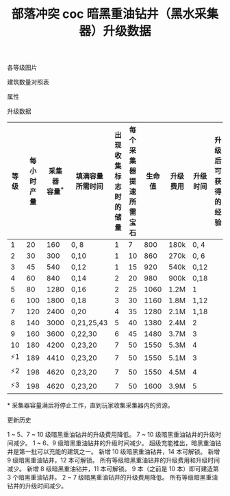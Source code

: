 ﻿---
title: "部落冲突 coc 暗黑重油钻井（黑水采集器）升级数据"
navTitle: "暗黑重油钻井"
shownTitle: "暗黑重油钻井（黑水采集器）"
description: "建筑工人们终于找到了提炼纯净暗黑重油的方法，这是一种非常稀有的魔法物质。"
module: upgrade-home
imgFolder: home_buildings/0403
wiki: https://clashofclans.fandom.com/wiki/Dark_Elixir_Drill
canonical: /upgrade/0403-Dark-Elixir-Drill
---

<UnitInfo :folder="$frontmatter.imgFolder" imgSrc="Dark_Elixir_Drill10.png" :imgAlt="$frontmatter.navTitle" :description="$frontmatter.description" :isSmallImg="true" />

<SmallTitle>各等级图片</SmallTitle>

<Panel>
    <UnitImgGroup :folder="$frontmatter.imgFolder">
        <UnitImg imgTitle="1 级" imgSrc="Dark_Elixir_Drill1.png" />
        <UnitImg imgTitle="2 级" imgSrc="Dark_Elixir_Drill2.png" />
        <UnitImg imgTitle="3 级" imgSrc="Dark_Elixir_Drill3.png" />
        <UnitImg imgTitle="4 级" imgSrc="Dark_Elixir_Drill4.png" />
        <UnitImg imgTitle="5 级" imgSrc="Dark_Elixir_Drill5.png" />
        <UnitImg imgTitle="6 级" imgSrc="Dark_Elixir_Drill6.png" />
        <UnitImg imgTitle="7 级" imgSrc="Dark_Elixir_Drill7.png" />
        <UnitImg imgTitle="8 级" imgSrc="Dark_Elixir_Drill8.png" />
        <UnitImg imgTitle="9 级" imgSrc="Dark_Elixir_Drill9.png" />
        <UnitImg imgTitle="10 级" imgSrc="Dark_Elixir_Drill10.png" />
    </UnitImgGroup>
</Panel>

<SmallTitle>建筑数量对照表</SmallTitle>

<BuildingNum>
    <BuildingNumRow title="大本等级" num="1 - 6, 7, 8, 9 - 17" />
    <BuildingNumRow title="建筑数量" num="    0, 1, 2,      3" />
</BuildingNum>

<SmallTitle>属性</SmallTitle>

<UnitProperties>
    <UnitProperty pKey="占地面积" pValue="3×3" />
    <UnitProperty pKey="判定面积" pValue="2×2" :isJudgeSquare="true" />
    <UnitProperty pKey="掠夺比例" pValue="75% (无上限)" />
</UnitProperties>

<SmallTitle>升级数据</SmallTitle>

<script setup>
const tableExtraInfo = [
    {
        "column": 2,
        "type": "number",
        "icon": "Dark_Elixir",
        "noGoldPass": true
    },
    {
        "column": 3,
        "type": "time",
        "gpClass": "building",
        "noGoldPass": true
    },
    {
        "column": 7,
        "type": "cost",
        "gpClass": "building",
        "icon": "Elixir"
    },
    {
        "column": 8,
        "type": "time",
        "gpClass": "building"
    },
    {
        "column": 9,
        "type": "exp",
        "icon": "Exp"
    }
];
</script>

<UnitTable :tableExtraInfo="tableExtraInfo">

| 等级 |每小时产量|采集器<br>容量<sup>*</sup>|填满容量<br>所需时间|出现收集标志<br>时的储量|每个采集器<br>提速所需宝石|  生命值  | 升级费用  | 升级时间|升级后可<br>获得的经验| 所需<br>大本等级 |
| ---- |  ----   |           ---           |        ---       |          ---          |          ---           |    ---  |   ---    | ------  |        ---         |        ---      |
|   1  |    20   |           160           |    0, 8          |            1          |            7           |    800  |   180k   |   0, 4  |                    |         7       |
|   2  |    30   |           300           |    0,10          |            1          |           10           |    860  |   270k   |   0, 6  |                    |         7       |
|   3  |    45   |           540           |    0,12          |            1          |           15           |    920  |   540k   |   0,12  |                    |         7       |
|   4  |    60   |           840           |    0,14          |            2          |           20           |    980  |   900k   |   0,18  |                    |         9       |
|   5  |    80   |          1280           |    0,16          |            2          |           25           |   1060  |   1.2M   |   1     |                    |         9       |
|   6  |   100   |          1800           |    0,18          |            3          |           30           |   1160  |   1.8M   |   1,12  |                    |         9       |
|   7  |   120   |          2400           |    0,20          |            4          |           35           |   1280  |   2.1M   |   1,18  |                    |        10       |
|   8  |   140   |          3000           |    0,21,25,43    |            5          |           40           |   1380  |   2.4M   |   2     |                    |        11       |
|   9  |   160   |          3600           |    0,22,30       |            6          |           45           |   1480  |   3.7M   |   3     |                    |        12       |
|  10  |   180   |          4200           |    0,23,20       |            7          |           50           |   1550  |   5.3M   |   4     |                    |        14       |
| ⚡1  |   189   |          4410           |    0,23,20       |            7          |           50           |   1550  |   5.1M   |   3     |                    |        16       |
| ⚡2  |   198   |          4620           |    0,23,20       |            7          |           50           |   1550  |   4.5M   |   4     |                    |        16       |
| ⚡3  |   198   |          4620           |    0,23,20       |            7          |           50           |   1600  |   3.9M   |   5     |                    |        16       |
</UnitTable>

\* 采集器容量满后将停止工作，直到玩家收集采集器内的资源。

<SmallTitle>更新历史</SmallTitle>

<Timeline>
    <TimelineItem date="2025/03/24">
        <TimelineRow>1 ~ 5、7 ~ 10 级暗黑重油钻井的升级费用降低。</TimelineRow>
        <TimelineRow>7 ~ 10 级暗黑重油钻井的升级时间减少。</TimelineRow>       
    </TimelineItem>
    <TimelineItem date="2024/11/25">
        <TimelineRow>1 ~ 6、9 级暗黑重油钻井的升级时间减少。</TimelineRow>
    </TimelineItem>
    <TimelineItem date="2024/09/09">
        <TimelineRow>超级充能推出，暗黑重油钻井是第一批可以充能的建筑之一。</TimelineRow>
    </TimelineItem>
    <TimelineItem date="2024/02/27">
        <TimelineRow>新增 10 级暗黑重油钻井，14 本可解锁。</TimelineRow>
    </TimelineItem>
    <TimelineItem date="2021/12/09">
        <TimelineRow>新增 9 级暗黑重油钻井，12 本可解锁。</TimelineRow>
    </TimelineItem>
    <TimelineItem date="2021/04/12">
        <TimelineRow>所有等级暗黑重油钻井的升级费用和升级时间减少。</TimelineRow>
    </TimelineItem>
    <TimelineItem date="2020/03/30">
        <TimelineRow>新增 8 级暗黑重油钻井，11 本可解锁。</TimelineRow>
        <TimelineRow>9 本（之前是 10 本）即可建造第 3 个暗黑重油钻井。</TimelineRow>
    </TimelineItem>
    <TimelineItem date="2019/04/02">
        <TimelineRow>2 ~ 7 级暗黑重油钻井的升级费用降低。</TimelineRow>
        <TimelineRow>所有等级暗黑重油钻井的升级时间减少。</TimelineRow>       
    </TimelineItem>
    <TimelineItem :historyBottom="true" />
</Timeline>
